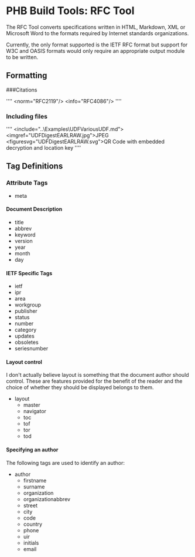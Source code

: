 ﻿# PHB Build Tools: RFC Tool

The RFC Tool converts specifications written in HTML, Markdown, XML or
Microsoft Word to the formats required by Internet standards organizations.

Currently, the only format supported is the IETF RFC format but support
for W3C and OASIS formats would only require an appropriate output
module to be written.



## Formatting

###Citations

''''
<norm="RFC2119"/>
<info="RFC4086"/>
''''

### Including files

''''
<include="..\Examples\UDFVariousUDF.md">
<imgref="UDFDigestEARLRAW.jpg">JPEG
<figuresvg="UDFDigestEARLRAW.svg">QR Code with embedded decryption and location key
''''


## Tag Definitions





### Attribute Tags

* meta

#### Document Description

* title
* abbrev
* keyword
* version
* year
* month
* day
	


#### IETF Specific Tags

* ietf
* ipr
* area
* workgroup
* publisher
* status
* number
* category
* updates
* obsoletes
* seriesnumber



#### Layout control

I don't actually believe layout is something that the document author
should control. These are features provided for the benefit of the 
reader and the choice of whether they should be displayed belongs to them.

* layout 
  - master 
  - navigator 
  - toc 
  - tof 
  - tor 
  - tod  

#### Specifying an author

The following tags are used to identify an author:

* author
  * firstname
  * surname
  * organization
  * organizationabbrev
  * street
  * city
  * code
  * country
  * phone
  * uir
  * initials
  * email